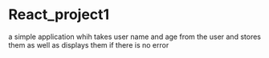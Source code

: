 # React_project1
a simple application whih takes user name and age from the user and stores them as well as displays them if there is no error

